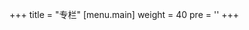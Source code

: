 +++
title = "专栏"
[menu.main]
  weight = 40
  pre = '<i aria-hidden="true" class="fas fa-fw fa-columns"></i>'
+++
